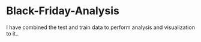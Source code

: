 # Black-Friday-Analysis

I have combined the test and train data to perform analysis and visualization to it..
